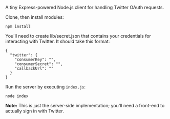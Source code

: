 A tiny Express-powered Node.js client for handling Twitter OAuth requests.

Clone, then install modules:

```
npm install
```

You'll need to create lib/secret.json that contains your credentials for interacting with Twitter. It should take this format:

```
{
  "twitter": {
    "consumerKey": "",
    "consumerSecret": "",
    "callbackUrl": ""
  }
}
```

Run the server by executing `index.js`:

```
node index
```

<b>Note:</b> This is just the server-side implementation; you'll need a front-end to actually sign in with Twitter.
